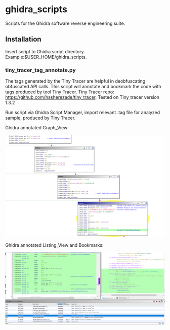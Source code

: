 # ghidra_scripts
Scripts for the Ghidra software reverse engineering suite.

## Installation
Insert script to Ghidra script directory. Example:$USER_HOME/ghidra_scripts.

### tiny_tracer_tag_annotate.py
The tags generated by the Tiny Tracer are helpful in deobfuscating obfuscated API calls. This script will annotate and bookmark the code with tags produced by tool Tiny Tracer.
Tiny Tracer repo: https://github.com/hasherezade/tiny_tracer. Tested on Tiny_tracer version 1.3.2

Run script via Ghidra Script Manager, import relevant .tag file for analyzed sample, produced by Tiny Tracer.

Ghidra annotated Graph_View:

![Ghidra annotated Graph view](/Images/GHIDRA_GRAPHVIEW_annotated.PNG)


Ghidra annotated Listing_View and Bookmarks:

![Ghidra annotated_Listing_bookmark_view](/Images/GHIDRA_listing%20view_bookmarks_annotated.PNG)
